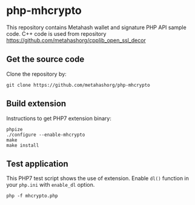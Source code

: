 # php-mhcrypto

This repository contains Metahash wallet and signature PHP API sample code.
C++ code is used from repository https://github.com/metahashorg/cpplib_open_ssl_decor

## Get the source code
Clone the repository by:
```shell
git clone https://github.com/metahashorg/php-mhcrypto
```

## Build extension
Instructions to get PHP7 extension binary:
```shell
phpize
./configure --enable-mhcrypto
make
make install
```

## Test application
This PHP7 test script shows the use of extension.
Enable `dl()` function in your `php.ini` with `enable_dl` option.
```shell
php -f mhcrypto.php
```
